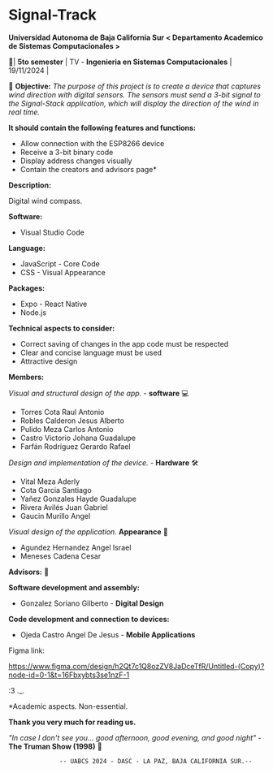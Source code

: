 # Signal-Track

**Universidad Autonoma de Baja California Sur < Departamento Academico de Sistemas Computacionales >**

📌| **5to semester** | TV - **Ingenieria en Sistemas Computacionales** | 19/11/2024 |

🎯 **Objective:** _The purpose of this project is to create a device that captures wind direction with digital sensors. The sensors must send a 3-bit signal to the Signal-Stack application, which will display the direction of the wind in real time._

**It should contain the following features and functions:**

- Allow connection with the ESP8266 device
- Receive a 3-bit binary code
- Display address changes visually
- Contain the creators and advisors page*

**Description:**

Digital wind compass.

**Software:**

- Visual Studio Code

**Language:**

- JavaScript - Core Code
- CSS - Visual Appearance

**Packages:**

- Expo - React Native
- Node.js

**Technical aspects to consider:**

- Correct saving of changes in the app code must be respected
- Clear and concise language must be used
- Attractive design

**Members:**

_Visual and structural design of the app._ - **software** 💻

- Torres Cota Raul Antonio
- Robles Calderon Jesus Alberto
- Pulido Meza Carlos Antonio
- Castro Victorio Johana Guadalupe
- Farfán Rodríguez Gerardo Rafael

_Design and implementation of the device._ - **Hardware** 🛠️

- Vital Meza Aderly
- Cota Garcia Santiago
- Yañez Gonzales Hayde Guadalupe
- Rivera Avilés Juan Gabriel
- Gaucin Murillo Angel

_Visual design of the application._ **Appearance** 🎨

- Agundez Hernandez Angel Israel 
- Meneses Cadena Cesar

**Advisors:** 📢

**Software development and assembly:**

- Gonzalez Soriano Gilberto - **Digital Design**

**Code development and connection to devices:**

- Ojeda Castro Angel De Jesus - **Mobile Applications**

Figma link:

https://www.figma.com/design/h2Qt7c1Q8ozZV8JaDceTfR/Untitled-(Copy)?node-id=0-1&t=16Fbxybts3se1nzF-1

:3 ._.

*Academic aspects. Non-essential.

**Thank you very much for reading us.** 

_"In case I don't see you… good afternoon, good evening, and good night"_ - **The Truman Show (1998)** 🧸




                  -- UABCS 2024 - DASC - LA PAZ, BAJA CALIFORNIA SUR.-- 